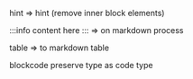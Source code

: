 hint => hint (remove inner block elements)

:::info
content here
:::
=> on markdown process

table => to markdown table



blockcode preserve type as code type
